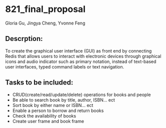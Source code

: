 # 821_final_proposal 

Gloria Gu, Jingya Cheng, Yvonne Feng


## Descrption:

To create the graphical user interface (GUI) as front end by connecting Redis that allows users to interact with electronic devices through graphical icons and audio indicator such as primary notation, instead of text-based user interfaces, typed command labels or text navigation. 

## Tasks to be included:
* CRUD(create/read/update/delete) operations for books and people  
* Be able to search book by title, author, ISBN... ect  
* Sort book by either name or ISBN... ect 
* Enable a person to borrow and return books  
* Check the availability of books 
* Create user frame and book frame 

